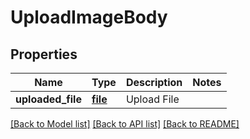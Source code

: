 # UploadImageBody

## Properties
Name | Type | Description | Notes
------------ | ------------- | ------------- | -------------
**uploaded_file** | [**file**](file.md) | Upload File | 

[[Back to Model list]](../README.md#documentation-for-models) [[Back to API list]](../README.md#documentation-for-api-endpoints) [[Back to README]](../README.md)

